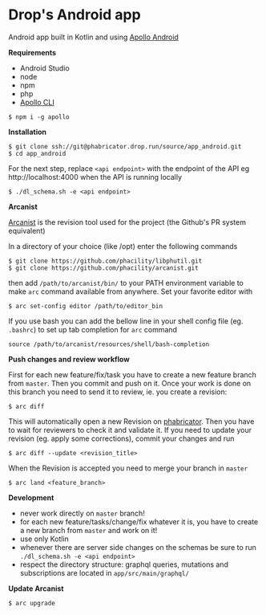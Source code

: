 # Drop's Android app
Android app built in Kotlin and using [Apollo Android](https://www.apollographql.com/docs/android/)

**Requirements**
- Android Studio
- node
- npm
- php
- [Apollo CLI](https://github.com/apollographql/apollo-cli)
```
$ npm i -g apollo
```

**Installation**
```
$ git clone ssh://git@phabricator.drop.run/source/app_android.git
$ cd app_android
```
For the next step, replace `<api endpoint>` with the endpoint of the API eg http://localhost:4000 when the API is running locally
```
$ ./dl_schema.sh -e <api endpoint>
```

**Arcanist**

[Arcanist](https://secure.phabricator.com/book/phabricator/article/arcanist/) is the revision tool used for the project (the Github's PR system equivalent)

In a directory of your choice (like /opt) enter the following commands
```
$ git clone https://github.com/phacility/libphutil.git
$ git clone https://github.com/phacility/arcanist.git
```
then add `/path/to/arcanist/bin/` to your PATH environment variable to make `arc` command available from anywhere.
Set your favorite editor with
```
$ arc set-config editor /path/to/editor_bin
```
If you use bash you can add the bellow line in your shell config file (eg. `.bashrc`) to set up tab completion for `arc` command
```
source /path/to/arcanist/resources/shell/bash-completion
```

**Push changes and review workflow**

First for each new feature/fix/task you have to create a new feature branch from `master`. Then you commit and push on it.
Once your work is done on this branch you need to send it to review, ie. you create a revision:
```
$ arc diff
```
This will automatically open a new Revision on [phabricator](https://phabricator.drop.run/differential/).
Then you have to wait for reviewers to check it and validate it.
If you need to update your revision (eg. apply some corrections), commit your changes and run
```
$ arc diff --update <revision_title>
```
When the Revision is accepted you need to merge your branch in `master`
```
$ arc land <feature_branch>
```

**Development**
- never work directly on `master` branch!
- for each new feature/tasks/change/fix whatever it is, you have to create a new branch from `master` and work on it!
- use only Kotlin
- whenever there are server side changes on the schemas be sure to run `./dl_schema.sh -e <api endpoint>`
- respect the directory structure: graphql queries, mutations and subscriptions are located in `app/src/main/graphql/`

**Update Arcanist**
```
$ arc upgrade
```